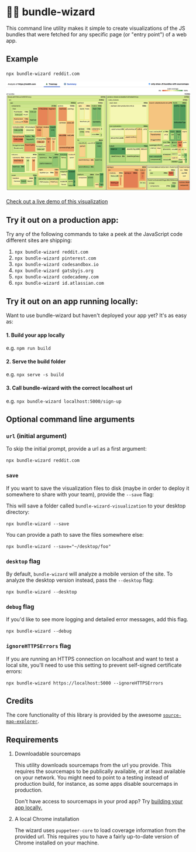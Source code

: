 # 🧙‍♂️ bundle-wizard

This command line utility makes it simple to create visualizations of the JS bundles that were fetched for any specific page (or "entry point") of a web app.

## Example

`npx bundle-wizard reddit.com`

<a href="https://bundle-wizard.surge.sh">
<img src="./reddit-mobile-analysis.png" alt="analysis of the reddit mobile sitee">
</a>

[Check out a live demo of this visualization](https://bundle-wizard.netlify.com/)

## Try it out on a production app:

Try any of the following commands to take a peek at the JavaScript code different sites are shipping:

1. `npx bundle-wizard reddit.com`
2. `npx bundle-wizard pinterest.com`
3. `npx bundle-wizard codesandbox.io`
4. `npx bundle-wizard gatsbyjs.org`
5. `npx bundle-wizard codecademy.com`
6. `npx bundle-wizard id.atlassian.com`

## Try it out on an app running locally:

Want to use bundle-wizard but haven't deployed your app yet? It's as easy as:

#### 1. Build your app locally

e.g. `npm run build`

#### 2. Serve the build folder

e.g. `npx serve -s build`

#### 3. Call bundle-wizard with the correct localhost url

e.g. `npx bundle-wizard localhost:5000/sign-up`

## Optional command line arguments

### `url` (initial argument)

To skip the initial prompt, provide a url as a first argument:

`npx bundle-wizard reddit.com`

### `save`

If you want to save the visualization files to disk (maybe in order to deploy it somewhere to share with your team), provide the `--save` flag:

This will save a folder called `bundle-wizard-visualization` to your desktop directory:

`npx bundle-wizard --save`

You can provide a path to save the files somewhere else:

`npx bundle-wizard --save="~/desktop/foo"`

### `desktop` flag

By default, `bundle-wizard` will analyze a mobile version of the site. To analyze the desktop version instead, pass the `--desktop` flag:

`npx bundle-wizard --desktop`

### `debug` flag

If you'd like to see more logging and detailed error messages, add this flag.

`npx bundle-wizard --debug`

### `ignoreHTTPSErrors` flag

If you are running an HTTPS connection on localhost and want to test a local site, you'll need to use this setting to prevent self-signed certificate errors:

`npx bundle-wizard https://localhost:5000 --ignoreHTTPSErrors`

## Credits

The core functionality of this library is provided by the awesome [`source-map-explorer`](https://github.com/danvk/source-map-explorer).

## Requirements

1. Downloadable sourcemaps

   This utility downloads sourcemaps from the url you provide. This requires the sourcemaps to be publically available, or at least available on your network. You might need to point to a testing instead of production build, for instance, as some apps disable sourcemaps in production.

   Don't have access to sourcemaps in your prod app? Try [building your app locally.](#try-it-out-on-an-app-running-locally)

2. A local Chrome installation

   The wizard uses `puppeteer-core` to load coverage information from the provided url. This requires you to have a fairly up-to-date version of Chrome installed on your machine.
